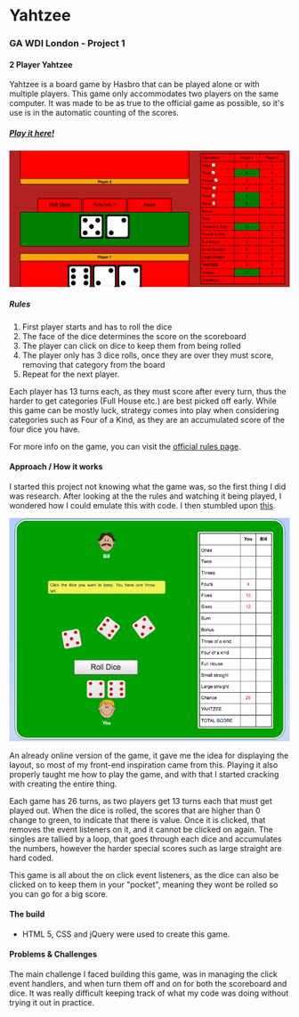 # Yahtzee

### GA WDI London - Project 1

#### 2 Player Yahtzee

Yahtzee is a board game by Hasbro that can be played alone or with multiple players. This game only accommodates two players on the same computer. It was made to be as true to the official game as possible, so it's use is in the automatic counting of the scores.

##### [Play it here!](https://pacific-lake-61896.herokuapp.com/ "Here!")

![](./images/readme1.png)


##### Rules

1. First player starts and has to roll the dice
2. The face of the dice determines the score on the scoreboard
3. The player can click on dice to keep them from being rolled
4. The player only has 3 dice rolls, once they are over they must score, removing that category from the board
5. Repeat for the next player.

Each player has 13 turns each, as they must score after every turn, thus the harder to get categories (Full House etc.) are best picked off early. While this game can be mostly luck, strategy comes into play when considering categories such as Four of a Kind, as they are an accumulated score of the four dice you have.

For more info on the game, you can visit the [official rules page](http://www.yahtzee.org.uk/rules.html).

#### Approach / How it works

I started this project not knowing what the game was, so the first thing I did was research. After looking at the the rules and watching it being played, I wondered how I could emulate this with code. I then stumbled upon [this](https://cardgames.io/yahtzee/).

![](./images/Readme2.png)

An already online version of the game, it gave me the idea for displaying the layout, so most of my front-end inspiration came from this. Playing it also properly taught me how to play the game, and with that I started cracking with creating the entire thing.

Each game has 26 turns, as two players get 13 turns each that must get played out. When the dice is rolled, the scores that are higher than 0 change to green, to indicate that there is value. Once it is clicked, that removes the event listeners on it, and it cannot be clicked on again. The singles are tallied by a loop, that goes through each dice and accumulates the numbers, however the harder special scores such as large straight are hard coded.

This game is all about the on click event listeners, as the dice can also be clicked on to keep them in your "pocket", meaning they wont be rolled so you can go for a big score.

#### The build

* HTML 5, CSS and jQuery were used to create this game.

#### Problems & Challenges

The main challenge I faced building this game, was in managing the click event handlers, and when turn them off and on for both the scoreboard and dice. It was really difficult keeping track of what my code was doing without trying it out in practice. 
